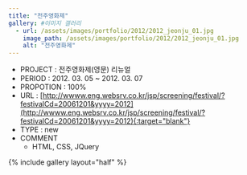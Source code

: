 ```yaml
---
title: "전주영화제"
gallery: #이미지 갤러리
  - url: /assets/images/portfolio/2012/2012_jeonju_01.jpg
    image_path: /assets/images/portfolio/2012/2012_jeonju_01.jpg
    alt: "전주영화제"
---
```


- PROJECT : 전주영화제(영문) 리뉴얼
- PERIOD : 2012. 03. 05 ~ 2012. 03. 07
- PROPOTION : 100%
- URL : [http://wwww.eng.websrv.co.kr/jsp/screening/festival/?festivalCd=20061201&yyyy=2012](http://wwww.eng.websrv.co.kr/jsp/screening/festival/?festivalCd=20061201&yyyy=2012){:target="blank"}
- TYPE : new
- COMMENT
  - HTML, CSS, JQuery

{% include gallery layout="half" %}
